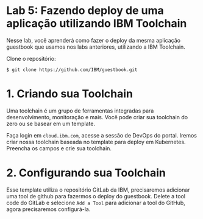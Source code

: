 # Lab 5: Fazendo deploy de uma aplicação utilizando IBM Toolchain


Nesse lab, você aprenderá como fazer o deploy da mesma aplicação guestbook que usamos
nos labs anteriores, utilizando a IBM Toolchain. 

Clone o repositório:

```
$ git clone https://github.com/IBM/guestbook.git
```


# 1. Criando sua Toolchain

Uma toolchain é um grupo de ferramentas integradas para desenvolvimento, monitoração e mais. Você pode criar sua toolchain do zero ou se basear em um template.

Faça login em `cloud.ibm.com`, acesse a sessão de DevOps do portal. Iremos criar nossa toolchain baseada no template para deploy em Kubernetes. Preencha os campos e crie sua toolchain.

# 2. Configurando sua Toolchain

Esse template utiliza o repositório GitLab da IBM, precisaremos adicionar uma tool de github para fazermos o deploy do guestbook. Delete a tool code do GitLab e selecione `Add a Tool` para adicionar a tool do GitHub, agora precisaremos configurá-la. 

